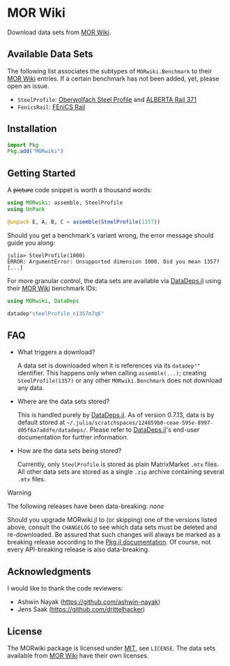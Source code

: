 # MOR Wiki

Download data sets from [MOR Wiki].

## Available Data Sets

The following list associates the subtypes of `MORwiki.Benchmark` to their [MOR Wiki] entries.
If a certain benchmark has not been added, yet, please open an issue.

- `SteelProfile`:
  [Oberwolfach Steel Profile](http://modelreduction.org/index.php/Steel_Profile) and
  [ALBERTA Rail 371](http://modelreduction.org/index.php/ALBERTA_Rail_371)
- `FenicsRail`: [FEniCS Rail](http://modelreduction.org/index.php/FEniCS_Rail)

## Installation

```julia
import Pkg
Pkg.add("MORwiki")
```

## Getting Started

A ~~picture~~ code snippet is worth a thousand words:

```julia
using MORwiki: assemble, SteelProfile
using UnPack

@unpack E, A, B, C = assemble(SteelProfile(1357))
```

Should you get a benchmark's variant wrong,
the error message should guide you along:

```
julia> SteelProfile(1000)
ERROR: ArgumentError: Unsupported dimension 1000. Did you mean 1357?
[...]
```

For more granular control,
the data sets are available via [DataDeps.jl] using their [MOR Wiki] benchmark IDs:

```julia
using MORwiki, DataDeps

datadep"steelProfile_n1357m7q6"
```

## FAQ

- What triggers a download?

  A data set is downloaded when it is references via its `datadep""` identifier.
  This happens only when calling `assemble(...)`;
  creating `SteelProfile(1357)` or any other `MORwiki.Benchmark` does not download any data.
- Where are the data sets stored?

  This is handled purely by [DataDeps.jl].
  As of version 0.7.13, data is by default stored at
  `~/.julia/scratchspaces/124859b0-ceae-595e-8997-d05f6a7a8dfe/datadeps/`.
  Please refer to [DataDeps.jl]'s end-user documentation for further information.
- How are the data sets being stored?

  Currently, only `SteelProfile` is stored as plain MatrixMarket `.mtx` files.
  All other data sets are stored as a single `.zip` archive containing several `.mtx` files.

> [!WARNING]
> The following releases have been data-breaking:
> *none*
>
> Should you upgrade MORwiki.jl to (or skipping) one of the versions listed above,
> consult the `CHANGELOG` to see which data sets must be deleted and re-downloaded.
> Be assured that such changes will always be marked as a breaking release
> according to the [Pkg.jl documentation](https://pkgdocs.julialang.org/v1.6/compatibility/#compat-pre-1.0).
> Of course, not every API-breaking release is also data-breaking.

## Acknowledgments

I would like to thank the code reviewers:

- Ashwin Nayak (https://github.com/ashwin-nayak)
- Jens Saak (https://github.com/drittelhacker)

## License

The MORwiki package is licensed under [MIT](https://spdx.org/licenses/MIT.html), see `LICENSE`.
The data sets available from [MOR Wiki] have their own licenses.

[DataDeps.jl]: https://docs.juliahub.com/General/DataDeps/0.7.13/z10-for-end-users/
[MOR Wiki]: http://modelreduction.org/
